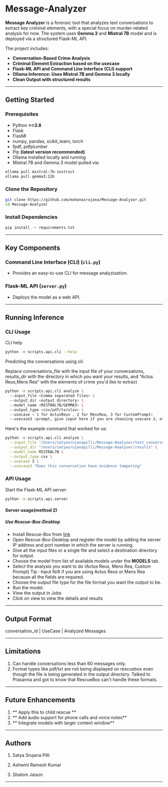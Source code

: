 # Message-Analyzer

**Message Analyzer** is a forensic tool that analyzes text conversations to extract key criminal elements, with a special focus on murder-related analysis for now. The system uses **Gemma 3** and **Mistral 7B** model and is deployed via a structured Flask-ML API.


The project includes:
- **Conversation-Based Crime Analysis**
- **Criminal Element Extraction based on the usecase**
- **Flask-ML API and Command Line Interface (CLI) support**
- **Ollama Inference: Uses Mistral 7B and Gemma 3 locally**
- **Clean Output with structured results**

---

## Getting Started

### Prerequisites
- Python **>=3.8**
- Flask
- FlasMl
- numpy, pandas, scikit_learn, torch
- fpdf, pdfplumber
- Pip **(latest version recommended)**
- Ollama installed locally and running
- Mistral 7B and Gemma 3 model pulled via:
```bash
ollama pull mistral:7b-instruct
ollama pull gemma3:12b
```

### Clone the Repository
```bash
git clone https://github.com/mohanasrujana/Message-Analyser.git
cd Message-Analyzer
```

### Install Dependencies
```bash
pip install -r requirements.txt
```

---

## Key Components

### **Command Line Interface (CLI) (`cli.py`)**
- Provides an easy-to-use CLI for message analyzisation.

### **Flask-ML API (`server.py`)**
- Deploys the model as a web API.

---


## Running Inference

### CLI Usage

CLI help

``` bash
python -m scripts.api.cli --help  
```

Predicting the conversations using cli:

Replace conversations_file with the input file of your conversations, results_dir with the directory in which you want your results, and "Actus Reus,Mens Rea" with the elements of crime you'd like to extract
```bash
python -m scripts.api.cli analyze \         
  --input_file <Comma separated files> \   
  --output_dir <output directory> \  
  --model_name <MISTRAL7B/GEMMA3> \   
  --output_type <csv/pdf/tx/xlsx> \                                                                       
  --usecase < 1 for ActusReus , 2 for MensRea, 3 for CustomPrompt>
  --usecase3 <prompt, give input here if you are choosing usecase 3, otherwise u dont need to give any input here> 
```

Here's the example command that worked for us:
```bash
python -m scripts.api.cli analyze \
  --input_file "/Users/satyasrujanapilli/Message-Analyser/test_conversation - Sheet1.csv" \
  --output_dir "/Users/satyasrujanapilli/Message-Analyser/results" \
  --model_name MISTRAL7B \
  --output_type csv \
  --usecase 3 \
  --usecase3 "Does this conversation have evidence tampering"
```



### API Usage
Start the Flask-ML API server:
```bash
python -m scripts.api.server
```

#### Server usage(method 2)
##### Use Rescue-Box-Desktop

- Install Rescue-Box from [link](https://github.com/UMass-Rescue/RescueBox-Desktop)
- Open Rescue-Box-Desktop and register the model by adding the server IP address and port number in which the server is running.
- Give all the input files or a single file and select a destination directory for output. 
- Choose the model from list of available models under the **MODELS** tab.
- Select the analysis you want to do (Actus Reus, Mens Rea, Custom Prompt) 
Tip : Input N/A if you are using Actus Reus or Mens Rea because all the fields are required. 
- Choose the output file type for the file format you want the output to be.
- Run the model. 
- View the output in Jobs
- Click on view to view the details and results

---
## Output Format
conversation_id | UseCase | Analyzed Messages

---
## Limitations
1. Can handle conversations less than 60 messages only.
2. Format types like pdf/txt are not being displayed on rescuebox even though the file is being generated in the output directory. Talked to Prasanna and got to know that RescueBox can't handle these formats.
---

## Future Enhancements

1. ** Apply this to child rescue **
2. ** Add audio support for phone calls and voice notes** 
3. ** Integrate models with larger context window**

---

## Authors

1. Satya Srujana Pilli

2. Ashwini Ramesh Kumar 

3. Shalom Jaison

---




